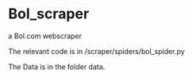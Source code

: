 # Bol_scraper

a Bol.com webscraper

The relevant code is in /scraper/spiders/bol_spider.py

The Data is in the folder data.
